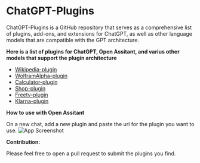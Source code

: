 # ChatGPT-Plugins
ChatGPT-Plugins is a GitHub repository that serves as a comprehensive list of plugins, add-ons, and extensions for ChatGPT, as well as other language models that are compatible with the GPT architecture.

**Here is a list of plugins for ChatGPT, Open Assitant, and varius other models that support the plugin architecture**

- [Wikipedia-plugin](https://oasst-plugins.dumbserg.al:2083/plugins/wikipedia-plugin.json)
- [WolframAlpha-plugin](https://www.wolframalpha.com/.well-known/ai-plugin.json)
- [Calculator-plugin](https://chat-calculator-plugin.supportmirage.repl.co/.well-known/ai-plugin.json)
- [Shop-plugin](https://server.shop.app/.well-known/ai-plugin.json)
- [Freetv-plugin](https://www.freetv-app.com/.well-known/ai-plugin.json)
- [Klarna-plugin](https://www.klarna.com/.well-known/ai-plugin.json)

**How to use with Open Assitant**

On a new chat, add a new plugin and paste the url for the plugin you want to use. 
![App Screenshot](https://cdn.jsdelivr.net/gh/targed/ChatGPT-Plugins@main/OA-Plugins.png)

**Contribution:**

Please feel free to open a pull request to submit the plugins you find. 